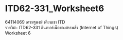 # ITD62-331_Worksheet6

64114069 เศรษฐพงษ์ เคียนเขา ITD<br>
รายวิชา: ITD62-331	อินเทอร์เน็ตของสรรพสิ่ง (Internet of Things)<br>
Worksheet 6
